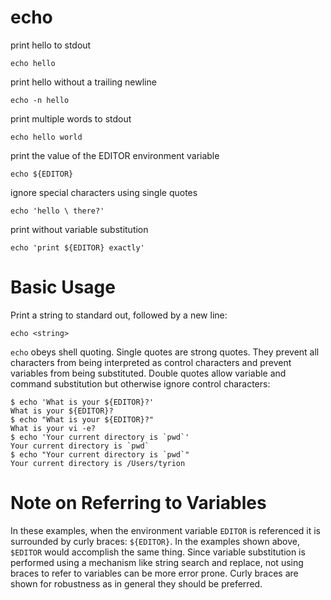 # echo

print hello to stdout

    echo hello


print hello without a trailing newline

    echo -n hello


print multiple words to stdout

    echo hello world


print the value of the EDITOR environment variable

    echo ${EDITOR}


ignore special characters using single quotes

    echo 'hello \ there?'


print without variable substitution

    echo 'print ${EDITOR} exactly'



# Basic Usage

Print a string to standard out, followed by a new line:

    echo <string>


`echo` obeys shell quoting. Single quotes are strong quotes. They prevent all
characters from being interpreted as control characters and prevent variables
from being substituted. Double quotes allow variable and command substitution
but otherwise ignore control characters:

    $ echo 'What is your ${EDITOR}?'
    What is your ${EDITOR}?
    $ echo "What is your ${EDITOR}?"
    What is your vi -e?
    $ echo 'Your current directory is `pwd`'
    Your current directory is `pwd`
    $ echo "Your current directory is `pwd`"
    Your current directory is /Users/tyrion



# Note on Referring to Variables

In these examples, when the environment variable `EDITOR` is referenced it is
surrounded by curly braces: `${EDITOR}`. In the examples shown above, `$EDITOR`
would accomplish the same thing. Since variable substitution is performed using
a mechanism like string search and replace, not using braces to refer to
variables can be more error prone. Curly braces are shown for robustness as in
general they should be preferred.
